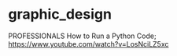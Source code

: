# graphic_design
PROFESSIONALS
How to Run a Python Code; https://www.youtube.com/watch?v=LosNciLZ5xc
